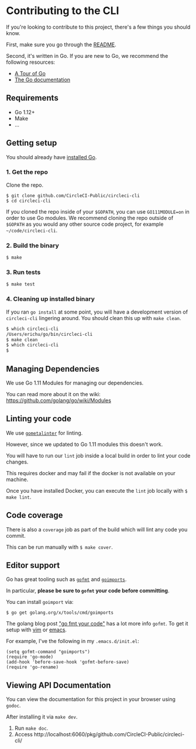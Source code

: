 # Contributing to the CLI

If you're looking to contribute to this project, there's a few things you should know.

First, make sure you go through the [README](README.md).

Second, it's written in Go. If you are new to Go, we recommend the following resources:

* [A Tour of Go](https://tour.golang.org/welcome/1)
* [The Go documentation](https://golang.org/doc/)

## Requirements

* Go 1.12+
* Make
* ...

## Getting setup

You should already have [installed Go](https://golang.org/doc/install).

### 1. Get the repo

Clone the repo.

```
$ git clone github.com/CircleCI-Public/circleci-cli
$ cd circleci-cli
```

If you cloned the repo inside of your `$GOPATH`, you can use `GO111MODULE=on` in order to use Go modules. We recommend cloning the repo outside of `$GOPATH` as you would any other source code project, for example `~/code/circleci-cli`.

### 2. Build the binary

```
$ make
```

### 3. Run tests

```
$ make test
```

### 4. Cleaning up installed binary

If you ran `go install` at some point, you will have a development version of `circleci-cli` lingering around.  You should clean this up with `make clean`.

```bash
$ which circleci-cli
/Users/erichu/go/bin/circleci-cli
$ make clean
$ which circleci-cli
$
```

## Managing Dependencies

We use Go 1.11 Modules for managing our dependencies.

You can read more about it on the wiki:
https://github.com/golang/go/wiki/Modules

## Linting your code

We use [`gometalinter`](github.com/alecthomas/gometalinter) for linting.

However, since we updated to Go 1.11 modules this doesn't work.

You will have to run our `lint` job inside a local build in order to lint your code changes.

This requires docker and may fail if the docker is not available on your machine.

Once you have installed Docker, you can execute the `lint` job locally with `$ make lint`.

## Code coverage

There is also a `coverage` job as part of the build which will lint any code you commit.

This can be run manually with `$ make cover`.

## Editor support

Go has great tooling such as [`gofmt`](https://golang.org/cmd/gofmt/) and [`goimports`](https://godoc.org/golang.org/x/tools/cmd/goimports).

In particular, **please be sure to `gofmt` your code before committing**.

You can install `goimport` via:

```
$ go get golang.org/x/tools/cmd/goimports
```

The golang blog post ["go fmt your code"](https://blog.golang.org/go-fmt-your-code) has a lot more info `gofmt`. To get it setup with [vim](https://github.com/fatih/vim-go) or [emacs](https://github.com/dominikh/go-mode.el).

For example, I've the following in my `.emacs.d/init.el`:

```
(setq gofmt-command "goimports")
(require 'go-mode)
(add-hook 'before-save-hook 'gofmt-before-save)
(require 'go-rename)
```

## Viewing API Documentation

You can view the documentation for this project in your browser using `godoc`.

After installing it via `make dev`.

1. Run `make doc`.
2. Access http://localhost:6060/pkg/github.com/CircleCI-Public/circleci-cli/

